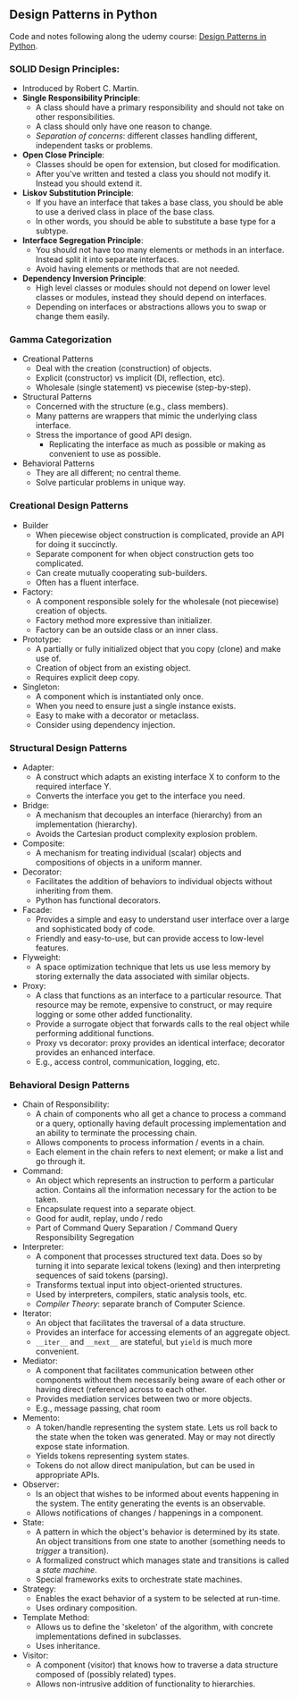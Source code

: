 ## Design Patterns in Python


Code and notes following along the udemy course: 
[Design Patterns in Python](https://www.udemy.com/course/design-patterns-python/). 


### **SOLID** Design Principles:
* Introduced by Robert C. Martin.
* **Single Responsibility Principle**:
    * A class should have a primary responsibility and should not take on other responsibilities. 
    * A class should only have one reason to change. 
    * *Separation of concerns*: different classes handling different, independent tasks or problems. 
* **Open Close Principle**:
    * Classes should be open for extension, but closed for modification. 
    * After you've written and tested a class you should not modify it. Instead you should extend it.
* **Liskov Substitution Principle**:
    * If you have an interface that takes a base class, you should be able to use a derived class 
    in place of the base class.
    * In other words, you should be able to substitute a base type for a subtype.
* **Interface Segregation Principle**:
    * You should not have too many elements or methods in an interface. Instead split it into separate interfaces.
    * Avoid having elements or methods that are not needed. 
* **Dependency Inversion Principle**:
    * High level classes or modules should not depend on lower level classes or modules, instead they 
    should depend on interfaces.
    * Depending on interfaces or abstractions allows you to swap or change them easily. 



### Gamma Categorization
* Creational Patterns
    * Deal with the creation (construction) of objects.
    * Explicit (constructor) vs implicit (DI, reflection, etc).
    * Wholesale (single statement) vs piecewise (step-by-step).
* Structural Patterns
    * Concerned with the structure (e.g., class members).
    * Many patterns are wrappers that mimic the underlying class interface.
    * Stress the importance of good API design.
        * Replicating the interface as much as possible or making as convenient to use as possible.
* Behavioral Patterns
    * They are all different; no central theme.
    * Solve particular problems in unique way.   
    
    
    

### Creational Design Patterns
* Builder
    * When piecewise object construction is complicated, provide an API for doing it succinctly. 
    * Separate component for when object construction gets too complicated.
    * Can create mutually cooperating sub-builders. 
    * Often has a fluent interface. 
* Factory:
    * A component responsible solely for the wholesale (not piecewise) creation of objects.
    * Factory method more expressive than initializer. 
    * Factory can be an outside class or an inner class.
* Prototype:
    * A partially or fully initialized object that you copy (clone) and make use of. 
    * Creation of object from an existing object.
    * Requires explicit deep copy. 
* Singleton:
    * A component which is instantiated only once.
    * When you need to ensure just a single instance exists.
    * Easy to make with a decorator or metaclass.
    * Consider using dependency injection.

### Structural Design Patterns
* Adapter:
    * A construct which adapts an existing interface X to conform to the required interface Y.
    * Converts the interface you get to the interface you need.
* Bridge: 
    * A mechanism that decouples an interface (hierarchy) from an implementation (hierarchy).
    * Avoids the Cartesian product complexity explosion problem.
* Composite:
    * A mechanism for treating individual (scalar) objects and compositions of objects in a uniform manner.
* Decorator:
    * Facilitates the addition of behaviors to individual objects without inheriting from them.
    * Python has functional decorators. 
* Facade:
    * Provides a simple and easy to understand user interface over a large and sophisticated body of code.
    * Friendly and easy-to-use, but can provide access to low-level features.
* Flyweight:
    * A space optimization technique that lets us use less memory by storing externally the 
    data associated with similar objects.
* Proxy:
    * A class that functions as an interface to a particular resource. That resource may be remote, expensive
    to construct, or may require logging or some other added functionality.
    * Provide a surrogate object that forwards calls to the real object while performing additional functions.
    * Proxy vs decorator: proxy provides an identical interface; decorator provides an enhanced interface.
    * E.g., access control, communication, logging, etc. 
    
### Behavioral Design Patterns
* Chain of Responsibility:
    * A chain of components who all get a chance to process a command or a query, optionally 
    having default processing implementation and an ability to terminate the processing chain.
    * Allows components to process information / events in a chain.
    * Each element in the chain refers to next element; or make a list and go through it. 
* Command: 
    * An object which represents an instruction to perform a particular action. 
    Contains all the information necessary for the action to be taken.
    * Encapsulate request into a separate object.
    * Good for audit, replay, undo / redo
    * Part of Command Query Separation / Command Query Responsibility Segregation
* Interpreter:
    * A component that processes structured text data. Does so by turning it into separate 
    lexical tokens (lexing) and then interpreting sequences of said tokens (parsing).
    * Transforms textual input into object-oriented structures. 
    * Used by interpreters, compilers, static analysis tools, etc.
    * *Compiler Theory*: separate branch of Computer Science.
* Iterator:
    * An object that facilitates the traversal of a data structure.
    * Provides an interface for accessing elements of an aggregate object.
    * `__iter__` and `__next__` are stateful, but `yield` is much more convenient.
* Mediator:
    * A component that facilitates communication between other components without them necessarily being 
    aware of each other or having direct (reference) across to each other.
    * Provides mediation services between two or more objects. 
    * E.g., message passing, chat room
* Memento:
    * A token/handle representing the system state. Lets us roll back to the state 
    when the token was generated. May or may not directly expose state information.
    * Yields tokens representing system states.
    * Tokens do not allow direct manipulation, but can be used in appropriate APIs.
* Observer:
    * Is an object that wishes to be informed about events happening in the system.
    The entity generating the events is an observable.
    * Allows notifications of changes / happenings in a component.
* State:  
    * A pattern in which the object's behavior is determined by its state. An object transitions from one 
    state to another (something needs to *trigger* a transition). 
    * A formalized construct which manages state and transitions is called a *state machine*.
    * Special frameworks exits to orchestrate state machines. 
* Strategy:
    * Enables the exact behavior of a system to be selected at run-time. 
    * Uses ordinary composition.
* Template Method:
    * Allows us to define the 'skeleton' of the algorithm, with concrete implementations 
    defined in subclasses. 
    * Uses inheritance.
* Visitor:
    * A component (visitor) that knows how to traverse a data structure composed of (possibly related) types.
    * Allows non-intrusive addition of functionality to hierarchies.